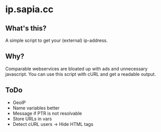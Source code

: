 # ip.sapia.cc
## What's this?
A simple script to get your (external) ip-address.
## Why?
Comparable webservices are bloated up with ads and unnecessary javascript. You can use this script with cURL and get a readable output.
## ToDo
- GeoIP
- Name variables better
- Message if PTR is not resolvable
- Store URLs in vars
- Detect cURL users -> Hide HTML tags
